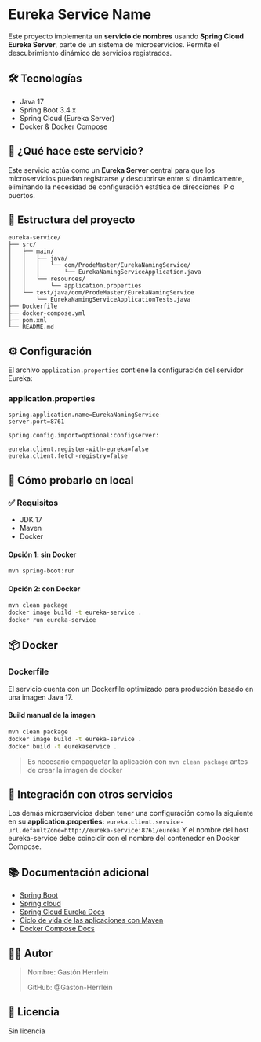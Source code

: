 # Eureka Service Name

Este proyecto implementa un **servicio de nombres** usando **Spring Cloud Eureka Server**, parte de un sistema de microservicios. Permite el descubrimiento dinámico de servicios registrados.

## 🛠️ Tecnologías

- Java 17
- Spring Boot 3.4.x
- Spring Cloud (Eureka Server)
- Docker & Docker Compose

## 🚀 ¿Qué hace este servicio?

Este servicio actúa como un **Eureka Server** central para que los microservicios puedan registrarse y descubrirse entre sí dinámicamente, eliminando la necesidad de configuración estática de direcciones IP o puertos.

## 📁 Estructura del proyecto
```plaintext
eureka-service/
├── src/
│   ├── main/
│   │   ├── java/
│   │   │   └── com/ProdeMaster/EurekaNamingService/
│   │   │       └── EurekaNamingServiceApplication.java
│   │   └── resources/
│   │       └── application.properties
│   └── test/java/com/ProdeMaster/EurekaNamingService
│       └── EurekaNamingServiceApplicationTests.java
├── Dockerfile
├── docker-compose.yml
├── pom.xml
└── README.md
```

## ⚙️ Configuración

El archivo `application.properties` contiene la configuración del servidor Eureka:

### application.properties
```plaintext
spring.application.name=EurekaNamingService
server.port=8761

spring.config.import=optional:configserver:

eureka.client.register-with-eureka=false
eureka.client.fetch-registry=false
```

## 🧪 Cómo probarlo en local
### ✅ Requisitos
- JDK 17
- Maven
- Docker

#### Opción 1: sin Docker
```bash
mvn spring-boot:run
```

#### Opción 2: con Docker
```bash
mvn clean package
docker image build -t eureka-service .
docker run eureka-service
```

## 📦 Docker

### Dockerfile

El servicio cuenta con un Dockerfile optimizado para producción basado en una imagen Java 17.

#### Build manual de la imagen
```bash
mvn clean package
docker image build -t eureka-service .
docker build -t eurekaservice .
```
> Es necesario empaquetar la aplicación con `mvn clean package` antes de crear la imagen de docker 

## 🧩 Integración con otros servicios

Los demás microservicios deben tener una configuración como la siguiente en su **application.properties:**
`eureka.client.service-url.defaultZone=http://eureka-service:8761/eureka`
Y el nombre del host eureka-service debe coincidir con el nombre del contenedor en Docker Compose.

## 📚 Documentación adicional
* [Spring Boot](https://docs.spring.io/spring-boot/index.html)
* [Spring cloud](https://docs.spring.io/spring-cloud/docs/current/reference/html/)
* [Spring Cloud Eureka Docs](https://docs.spring.io/spring-cloud-netflix/docs/current/reference/html/)
* [Ciclo de vida de las aplicaciones con Maven](https://keepcoding.io/blog/que-es-maven-lifecycle-y-sus-fases/)
* [Docker Compose Docs](https://docs.docker.com/compose/)

## 🧑‍💻 Autor
> Nombre: Gastón Herrlein
>
> GitHub: @Gaston-Herrlein

## 📄 Licencia
Sin licencia